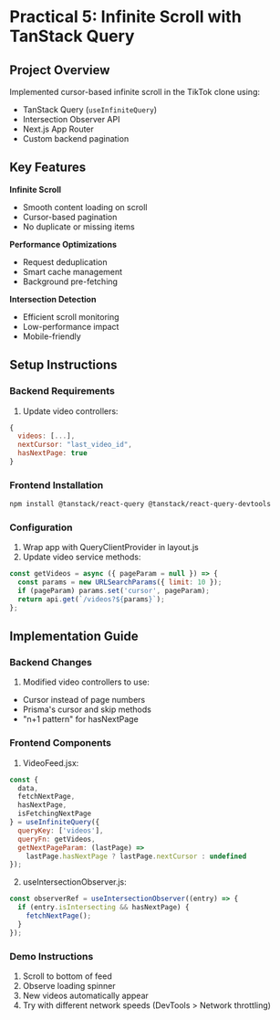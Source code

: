 # Practical 5: Infinite Scroll with TanStack Query

## Project Overview
Implemented cursor-based infinite scroll in the TikTok clone using:
- TanStack Query (`useInfiniteQuery`)
- Intersection Observer API
- Next.js App Router
- Custom backend pagination

## Key Features
**Infinite Scroll**
- Smooth content loading on scroll
- Cursor-based pagination
- No duplicate or missing items

**Performance Optimizations**
- Request deduplication
- Smart cache management
- Background pre-fetching

**Intersection Detection**
- Efficient scroll monitoring
- Low-performance impact
- Mobile-friendly

## Setup Instructions

### Backend Requirements
1. Update video controllers:
```javascript
{
  videos: [...],
  nextCursor: "last_video_id",
  hasNextPage: true
}
```

### Frontend Installation
```bash
npm install @tanstack/react-query @tanstack/react-query-devtools
```

### Configuration
1. Wrap app with QueryClientProvider in layout.js
2. Update video service methods:

```javascript
const getVideos = async ({ pageParam = null }) => {
  const params = new URLSearchParams({ limit: 10 });
  if (pageParam) params.set('cursor', pageParam);
  return api.get(`/videos?${params}`);
};
```

## Implementation Guide
### Backend Changes
1. Modified video controllers to use:
- Cursor instead of page numbers
- Prisma's cursor and skip methods
- "n+1 pattern" for hasNextPage

### Frontend Components
1. VideoFeed.jsx:
```jsx
const {
  data,
  fetchNextPage,
  hasNextPage,
  isFetchingNextPage
} = useInfiniteQuery({
  queryKey: ['videos'],
  queryFn: getVideos,
  getNextPageParam: (lastPage) => 
    lastPage.hasNextPage ? lastPage.nextCursor : undefined
});
```

2. useIntersectionObserver.js:
```javascript
const observerRef = useIntersectionObserver((entry) => {
  if (entry.isIntersecting && hasNextPage) {
    fetchNextPage();
  }
});
```

### Demo Instructions
1. Scroll to bottom of feed
2. Observe loading spinner
3. New videos automatically appear
4. Try with different network speeds (DevTools > Network throttling)
